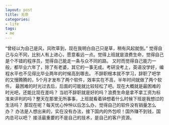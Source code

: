 ```yaml
---
layout: post
title: 无奈
categories:
- life
tags:
- me
---
```


“曾经以为自己是风，风吹草到，现在我明白自己只是草，稍有风起就倒。”
觉得自己与众不同，比别人有上进心，愿意看远一点。觉得上班就是浪费生命，觉得自己是个不错的程序员，觉得自己能走一条与众不同的路。
又时而觉得自己能力一般，都毕业六年了，除了有老婆，其它的一事无成。考研没考上，英语没学好，编程水平也不见得比毕业两年的时候高到哪去。
不辞职根本就不学习，辞职了吧学的又慢腾腾的，5个月才发布了两个软件，效率实在不高，半年时间就做了两个软件。
最困难的时光过去后，后面的可能就比较轻松了吧。现在大概就是最困难的时光吧，还能比现在差吗？
当初不辞职就是好的吗？浪费生命是拿不拿工资为标准来评判的吗？整天在那里无所事事，上班就看着钟想着什么时候下班是我想过的生活吗？
那现在呢？每天忧心忡忡以后怎么办，觉得自己的软件没有销量怎么办？
办法是人想出来的，实在没有办法，接下国内的外包呗！国外赚不到钱，国内总可以吧？
接活最重要的不是自己的技术，是自己的客户资源。

